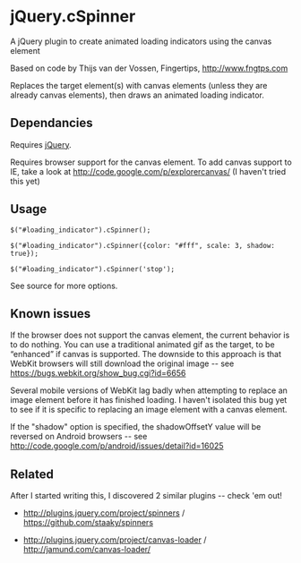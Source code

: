 jQuery.cSpinner
=======

A jQuery plugin to create animated loading indicators using the canvas element

Based on code by Thijs van der Vossen, Fingertips, http://www.fngtps.com

Replaces the target element(s) with canvas elements (unless they are already canvas elements), then draws an animated loading indicator.

## Dependancies

Requires [jQuery](http://jquery.com/).

Requires browser support for the canvas element.  To add canvas support to IE, take a look at http://code.google.com/p/explorercanvas/ (I haven't tried this yet)

## Usage

`$("#loading_indicator").cSpinner();`

`$("#loading_indicator").cSpinner({color: "#fff", scale: 3, shadow: true});`

`$("#loading_indicator").cSpinner('stop');`

See source for more options.

## Known issues

If the browser does not support the canvas element, the current behavior is to do nothing.  You can use a traditional animated gif as the target, to be “enhanced” if canvas is supported.  The downside to this approach is that WebKit browsers will still download the original image  -- see https://bugs.webkit.org/show_bug.cgi?id=6656

Several mobile versions of WebKit lag badly when attempting to replace an image element before it has finished loading.  I haven't isolated this bug yet to see if it is specific to replacing an image element with a canvas element.

If the "shadow" option is specified, the shadowOffsetY value will be reversed on Android browsers -- see http://code.google.com/p/android/issues/detail?id=16025

## Related

After I started writing this, I discovered 2 similar plugins -- check 'em out!

* http://plugins.jquery.com/project/spinners / https://github.com/staaky/spinners

* http://plugins.jquery.com/project/canvas-loader / http://jamund.com/canvas-loader/
